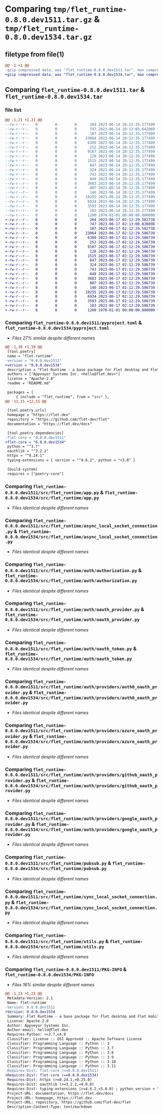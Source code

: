 # Comparing `tmp/flet_runtime-0.8.0.dev1511.tar.gz` & `tmp/flet_runtime-0.8.0.dev1534.tar.gz`

## filetype from file(1)

```diff
@@ -1 +1 @@
-gzip compressed data, was "flet_runtime-0.8.0.dev1511.tar", max compression
+gzip compressed data, was "flet_runtime-0.8.0.dev1534.tar", max compression
```

## Comparing `flet_runtime-0.8.0.dev1511.tar` & `flet_runtime-0.8.0.dev1534.tar`

### file list

```diff
@@ -1,21 +1,21 @@
--rw-r--r--   0        0        0      204 2023-06-14 20:12:35.177499 flet_runtime-0.8.0.dev1511/README.md
--rw-r--r--   0        0        0      747 2023-06-14 20:13:05.642069 flet_runtime-0.8.0.dev1511/pyproject.toml
--rw-r--r--   0        0        0      107 2023-06-14 20:12:35.177499 flet_runtime-0.8.0.dev1511/src/flet_runtime/__init__.py
--rw-r--r--   0        0        0    23064 2023-06-14 20:12:35.177499 flet_runtime-0.8.0.dev1511/src/flet_runtime/app.py
--rw-r--r--   0        0        0     6309 2023-06-14 20:12:35.177499 flet_runtime-0.8.0.dev1511/src/flet_runtime/async_local_socket_connection.py
--rw-r--r--   0        0        0      252 2023-06-14 20:12:35.177499 flet_runtime-0.8.0.dev1511/src/flet_runtime/auth/__init__.py
--rw-r--r--   0        0        0     9107 2023-06-14 20:12:35.177499 flet_runtime-0.8.0.dev1511/src/flet_runtime/auth/authorization.py
--rw-r--r--   0        0        0      128 2023-06-14 20:12:35.177499 flet_runtime-0.8.0.dev1511/src/flet_runtime/auth/group.py
--rw-r--r--   0        0        0     1515 2023-06-14 20:12:35.177499 flet_runtime-0.8.0.dev1511/src/flet_runtime/auth/oauth_provider.py
--rw-r--r--   0        0        0      847 2023-06-14 20:12:35.177499 flet_runtime-0.8.0.dev1511/src/flet_runtime/auth/oauth_token.py
--rw-r--r--   0        0        0      324 2023-06-14 20:12:35.177499 flet_runtime-0.8.0.dev1511/src/flet_runtime/auth/providers/__init__.py
--rw-r--r--   0        0        0      743 2023-06-14 20:12:35.177499 flet_runtime-0.8.0.dev1511/src/flet_runtime/auth/providers/auth0_oauth_provider.py
--rw-r--r--   0        0        0      848 2023-06-14 20:12:35.177499 flet_runtime-0.8.0.dev1511/src/flet_runtime/auth/providers/azure_oauth_provider.py
--rw-r--r--   0        0        0     3683 2023-06-14 20:12:35.177499 flet_runtime-0.8.0.dev1511/src/flet_runtime/auth/providers/github_oauth_provider.py
--rw-r--r--   0        0        0      807 2023-06-14 20:12:35.177499 flet_runtime-0.8.0.dev1511/src/flet_runtime/auth/providers/google_oauth_provider.py
--rw-r--r--   0        0        0      146 2023-06-14 20:12:35.177499 flet_runtime-0.8.0.dev1511/src/flet_runtime/auth/user.py
--rw-r--r--   0        0        0    10255 2023-06-14 20:12:35.177499 flet_runtime-0.8.0.dev1511/src/flet_runtime/pubsub.py
--rw-r--r--   0        0        0     6934 2023-06-14 20:12:35.177499 flet_runtime-0.8.0.dev1511/src/flet_runtime/sync_local_socket_connection.py
--rw-r--r--   0        0        0     3593 2023-06-14 20:12:35.177499 flet_runtime-0.8.0.dev1511/src/flet_runtime/utils.py
--rw-r--r--   0        0        0      103 2023-06-14 20:12:35.177499 flet_runtime-0.8.0.dev1511/src/flet_runtime/version.py
--rw-r--r--   0        0        0     1200 1970-01-01 00:00:00.000000 flet_runtime-0.8.0.dev1511/PKG-INFO
+-rw-r--r--   0        0        0      204 2023-06-17 02:12:29.582738 flet_runtime-0.8.0.dev1534/README.md
+-rw-r--r--   0        0        0      747 2023-06-17 02:13:00.830898 flet_runtime-0.8.0.dev1534/pyproject.toml
+-rw-r--r--   0        0        0      107 2023-06-17 02:12:29.582738 flet_runtime-0.8.0.dev1534/src/flet_runtime/__init__.py
+-rw-r--r--   0        0        0    23064 2023-06-17 02:12:29.586739 flet_runtime-0.8.0.dev1534/src/flet_runtime/app.py
+-rw-r--r--   0        0        0     6309 2023-06-17 02:12:29.586739 flet_runtime-0.8.0.dev1534/src/flet_runtime/async_local_socket_connection.py
+-rw-r--r--   0        0        0      252 2023-06-17 02:12:29.586739 flet_runtime-0.8.0.dev1534/src/flet_runtime/auth/__init__.py
+-rw-r--r--   0        0        0     9107 2023-06-17 02:12:29.586739 flet_runtime-0.8.0.dev1534/src/flet_runtime/auth/authorization.py
+-rw-r--r--   0        0        0      128 2023-06-17 02:12:29.586739 flet_runtime-0.8.0.dev1534/src/flet_runtime/auth/group.py
+-rw-r--r--   0        0        0     1515 2023-06-17 02:12:29.586739 flet_runtime-0.8.0.dev1534/src/flet_runtime/auth/oauth_provider.py
+-rw-r--r--   0        0        0      847 2023-06-17 02:12:29.586739 flet_runtime-0.8.0.dev1534/src/flet_runtime/auth/oauth_token.py
+-rw-r--r--   0        0        0      324 2023-06-17 02:12:29.586739 flet_runtime-0.8.0.dev1534/src/flet_runtime/auth/providers/__init__.py
+-rw-r--r--   0        0        0      743 2023-06-17 02:12:29.586739 flet_runtime-0.8.0.dev1534/src/flet_runtime/auth/providers/auth0_oauth_provider.py
+-rw-r--r--   0        0        0      848 2023-06-17 02:12:29.586739 flet_runtime-0.8.0.dev1534/src/flet_runtime/auth/providers/azure_oauth_provider.py
+-rw-r--r--   0        0        0     3683 2023-06-17 02:12:29.586739 flet_runtime-0.8.0.dev1534/src/flet_runtime/auth/providers/github_oauth_provider.py
+-rw-r--r--   0        0        0      807 2023-06-17 02:12:29.586739 flet_runtime-0.8.0.dev1534/src/flet_runtime/auth/providers/google_oauth_provider.py
+-rw-r--r--   0        0        0      146 2023-06-17 02:12:29.586739 flet_runtime-0.8.0.dev1534/src/flet_runtime/auth/user.py
+-rw-r--r--   0        0        0    10255 2023-06-17 02:12:29.586739 flet_runtime-0.8.0.dev1534/src/flet_runtime/pubsub.py
+-rw-r--r--   0        0        0     6934 2023-06-17 02:12:29.586739 flet_runtime-0.8.0.dev1534/src/flet_runtime/sync_local_socket_connection.py
+-rw-r--r--   0        0        0     3593 2023-06-17 02:12:29.586739 flet_runtime-0.8.0.dev1534/src/flet_runtime/utils.py
+-rw-r--r--   0        0        0      103 2023-06-17 02:12:29.586739 flet_runtime-0.8.0.dev1534/src/flet_runtime/version.py
+-rw-r--r--   0        0        0     1200 1970-01-01 00:00:00.000000 flet_runtime-0.8.0.dev1534/PKG-INFO
```

### Comparing `flet_runtime-0.8.0.dev1511/pyproject.toml` & `flet_runtime-0.8.0.dev1534/pyproject.toml`

 * *Files 27% similar despite different names*

```diff
@@ -1,10 +1,10 @@
 [tool.poetry]
 name = "flet-runtime"
-version = "0.8.0.dev1511"
+version = "0.8.0.dev1534"
 description = "Flet Runtime - a base package for Flet desktop and Flet mobile."
 authors = ["Appveyor Systems Inc. <hello@flet.dev>"]
 license = "Apache-2.0"
 readme = "README.md"
 
 packages = [
     { include = "flet_runtime", from = "src" },
@@ -12,15 +12,15 @@
 
 [tool.poetry.urls]
 homepage = "https://flet.dev"
 repository = "https://github.com/flet-dev/flet"
 documentation = "https://flet.dev/docs"
 
 [tool.poetry.dependencies]
-flet-core = "0.8.0.dev1511"
+flet-core = "0.8.0.dev1534"
 python = "^3.7"
 oauthlib = "^3.2.2"
 httpx = "^0.24.1"
 typing-extensions = { version = "^4.6.2", python = "<3.8" }
 
 [build-system]
 requires = ["poetry-core"]
```

### Comparing `flet_runtime-0.8.0.dev1511/src/flet_runtime/app.py` & `flet_runtime-0.8.0.dev1534/src/flet_runtime/app.py`

 * *Files identical despite different names*

### Comparing `flet_runtime-0.8.0.dev1511/src/flet_runtime/async_local_socket_connection.py` & `flet_runtime-0.8.0.dev1534/src/flet_runtime/async_local_socket_connection.py`

 * *Files identical despite different names*

### Comparing `flet_runtime-0.8.0.dev1511/src/flet_runtime/auth/authorization.py` & `flet_runtime-0.8.0.dev1534/src/flet_runtime/auth/authorization.py`

 * *Files identical despite different names*

### Comparing `flet_runtime-0.8.0.dev1511/src/flet_runtime/auth/oauth_provider.py` & `flet_runtime-0.8.0.dev1534/src/flet_runtime/auth/oauth_provider.py`

 * *Files identical despite different names*

### Comparing `flet_runtime-0.8.0.dev1511/src/flet_runtime/auth/oauth_token.py` & `flet_runtime-0.8.0.dev1534/src/flet_runtime/auth/oauth_token.py`

 * *Files identical despite different names*

### Comparing `flet_runtime-0.8.0.dev1511/src/flet_runtime/auth/providers/auth0_oauth_provider.py` & `flet_runtime-0.8.0.dev1534/src/flet_runtime/auth/providers/auth0_oauth_provider.py`

 * *Files identical despite different names*

### Comparing `flet_runtime-0.8.0.dev1511/src/flet_runtime/auth/providers/azure_oauth_provider.py` & `flet_runtime-0.8.0.dev1534/src/flet_runtime/auth/providers/azure_oauth_provider.py`

 * *Files identical despite different names*

### Comparing `flet_runtime-0.8.0.dev1511/src/flet_runtime/auth/providers/github_oauth_provider.py` & `flet_runtime-0.8.0.dev1534/src/flet_runtime/auth/providers/github_oauth_provider.py`

 * *Files identical despite different names*

### Comparing `flet_runtime-0.8.0.dev1511/src/flet_runtime/auth/providers/google_oauth_provider.py` & `flet_runtime-0.8.0.dev1534/src/flet_runtime/auth/providers/google_oauth_provider.py`

 * *Files identical despite different names*

### Comparing `flet_runtime-0.8.0.dev1511/src/flet_runtime/pubsub.py` & `flet_runtime-0.8.0.dev1534/src/flet_runtime/pubsub.py`

 * *Files identical despite different names*

### Comparing `flet_runtime-0.8.0.dev1511/src/flet_runtime/sync_local_socket_connection.py` & `flet_runtime-0.8.0.dev1534/src/flet_runtime/sync_local_socket_connection.py`

 * *Files identical despite different names*

### Comparing `flet_runtime-0.8.0.dev1511/src/flet_runtime/utils.py` & `flet_runtime-0.8.0.dev1534/src/flet_runtime/utils.py`

 * *Files identical despite different names*

### Comparing `flet_runtime-0.8.0.dev1511/PKG-INFO` & `flet_runtime-0.8.0.dev1534/PKG-INFO`

 * *Files 16% similar despite different names*

```diff
@@ -1,23 +1,23 @@
 Metadata-Version: 2.1
 Name: flet-runtime
-Version: 0.8.0.dev1511
+Version: 0.8.0.dev1534
 Summary: Flet Runtime - a base package for Flet desktop and Flet mobile.
 License: Apache-2.0
 Author: Appveyor Systems Inc.
 Author-email: hello@flet.dev
 Requires-Python: >=3.7,<4.0
 Classifier: License :: OSI Approved :: Apache Software License
 Classifier: Programming Language :: Python :: 3
 Classifier: Programming Language :: Python :: 3.7
 Classifier: Programming Language :: Python :: 3.8
 Classifier: Programming Language :: Python :: 3.9
 Classifier: Programming Language :: Python :: 3.10
 Classifier: Programming Language :: Python :: 3.11
-Requires-Dist: flet-core (==0.8.0.dev1511)
+Requires-Dist: flet-core (==0.8.0.dev1534)
 Requires-Dist: httpx (>=0.24.1,<0.25.0)
 Requires-Dist: oauthlib (>=3.2.2,<4.0.0)
 Requires-Dist: typing-extensions (>=4.6.2,<5.0.0) ; python_version < "3.8"
 Project-URL: documentation, https://flet.dev/docs
 Project-URL: homepage, https://flet.dev
 Project-URL: repository, https://github.com/flet-dev/flet
 Description-Content-Type: text/markdown
```

